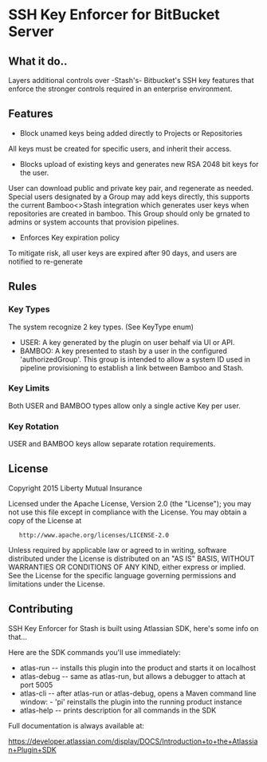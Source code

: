 # SSH Key Enforcer for BitBucket Server

## What it do..
Layers additional controls over -Stash's- Bitbucket's SSH key features that enforce the stronger controls required in an enterprise environment.

## Features
- Block unamed keys being added directly to Projects or Repositories

All keys must be created for specific users, and inherit their access.
- Blocks upload of existing keys and generates new RSA 2048 bit keys for the user.

User can download public and private key pair, and regenerate as needed.
Special users designated by a Group may add keys directly, this supports the current Bamboo<>Stash integration which generates user keys when repositories are created in bamboo. This Group should only be grnated to admins or system accounts that provision pipelines.
- Enforces Key expiration policy

To mitigate risk, all user keys are expired after 90 days, and users are notified to re-generate

## Rules
### Key Types
The system recognize 2 key types. (See KeyType enum)
- USER:  A key generated by the plugin on user behalf via UI or API.
- BAMBOO: A key presented to stash by a user in the configured 'authorizedGroup'. This group is intended to allow a system ID used in pipeline provisioning to establish a link between Bamboo and Stash.

### Key Limits
Both USER and BAMBOO types allow only a single active Key per user.  

### Key Rotation
USER and BAMBOO keys allow separate rotation requirements.


## License
   Copyright 2015 Liberty Mutual Insurance

   Licensed under the Apache License, Version 2.0 (the "License");
   you may not use this file except in compliance with the License.
   You may obtain a copy of the License at

       http://www.apache.org/licenses/LICENSE-2.0

   Unless required by applicable law or agreed to in writing, software
   distributed under the License is distributed on an "AS IS" BASIS,
   WITHOUT WARRANTIES OR CONDITIONS OF ANY KIND, either express or implied.
   See the License for the specific language governing permissions and
   limitations under the License.


## Contributing
SSH Key Enforcer for Stash is built using Atlassian SDK, here's some info on that...



Here are the SDK commands you'll use immediately:

* atlas-run   -- installs this plugin into the product and starts it on localhost
* atlas-debug -- same as atlas-run, but allows a debugger to attach at port 5005
* atlas-cli   -- after atlas-run or atlas-debug, opens a Maven command line window:
                 - 'pi' reinstalls the plugin into the running product instance
* atlas-help  -- prints description for all commands in the SDK

Full documentation is always available at:

https://developer.atlassian.com/display/DOCS/Introduction+to+the+Atlassian+Plugin+SDK
